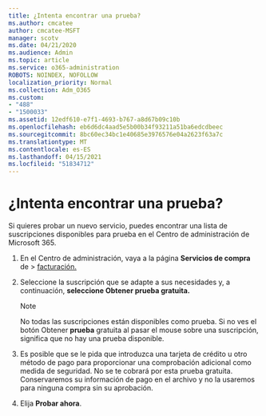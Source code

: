 ```yaml
---
title: ¿Intenta encontrar una prueba?
ms.author: cmcatee
author: cmcatee-MSFT
manager: scotv
ms.date: 04/21/2020
ms.audience: Admin
ms.topic: article
ms.service: o365-administration
ROBOTS: NOINDEX, NOFOLLOW
localization_priority: Normal
ms.collection: Adm_O365
ms.custom:
- "488"
- "1500033"
ms.assetid: 12edf610-e7f1-4693-b767-a8d67b09c10b
ms.openlocfilehash: eb6d6dc4aad5e5b00b34f93211a51ba6edcdbeec
ms.sourcegitcommit: 8bc60ec34bc1e40685e3976576e04a2623f63a7c
ms.translationtype: MT
ms.contentlocale: es-ES
ms.lasthandoff: 04/15/2021
ms.locfileid: "51834712"
---
```

# <a name="trying-to-find-a-trial"></a>¿Intenta encontrar una prueba?

Si quieres probar un nuevo servicio, puedes encontrar una lista de suscripciones disponibles para prueba en el Centro de administración de Microsoft 365.
  
1. En el Centro de administración, vaya a la página **Servicios de compra** de \> [facturación.](https://go.microsoft.com/fwlink/p/?linkid=868433)

2. Seleccione la suscripción que se adapte a sus necesidades y, a continuación, **seleccione Obtener prueba gratuita.**

    > [!NOTE]
    > No todas las suscripciones están disponibles como prueba. Si no ves el botón Obtener **prueba** gratuita al pasar el mouse sobre una suscripción, significa que no hay una prueba disponible.
  
3. Es posible que se le pida que introduzca una tarjeta de crédito u otro método de pago para proporcionar una comprobación adicional como medida de seguridad. No se te cobrará por esta prueba gratuita. Conservaremos su información de pago en el archivo y no la usaremos para ninguna compra sin su aprobación.

4. Elija **Probar ahora**.